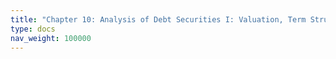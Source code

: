 ```yaml
---
title: "Chapter 10: Analysis of Debt Securities I: Valuation, Term Structure and Pricing"
type: docs
nav_weight: 100000
---
```

